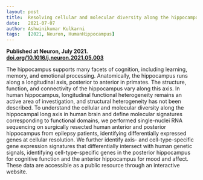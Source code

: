 ```yaml
---
layout: post
title:  Resolving cellular and molecular diversity along the hippocampal anterior-to-posterior axis in humans
date:   2021-07-07
author: Ashwinikumar Kulkarni
tags:   [2021, Neuron, HumanHippocampus]
---
```


**Published at Neuron, July 2021.**<br>
**<a target="_blank" href="https://doi.org/10.1016/j.neuron.2021.05.003">doi.org/10.1016/j.neuron.2021.05.003</a>**

The hippocampus supports many facets of cognition, including learning, memory, and emotional processing. Anatomically, the hippocampus runs along a longitudinal axis, posterior to anterior in primates. The structure, function, and connectivity of the hippocampus vary along this axis. In human hippocampus, longitudinal functional heterogeneity remains an active area of investigation, and structural heterogeneity has not been described. To understand the cellular and molecular diversity along the hippocampal long axis in human brain and define molecular signatures corresponding to functional domains, we performed single-nuclei RNA sequencing on surgically resected human anterior and posterior hippocampus from epilepsy patients, identifying differentially expressed genes at cellular resolution. We further identify axis- and cell-type-specific gene expression signatures that differentially intersect with human genetic signals, identifying cell-type-specific genes in the posterior hippocampus for cognitive function and the anterior hippocampus for mood and affect. These data are accessible as a public resource through an interactive website.
